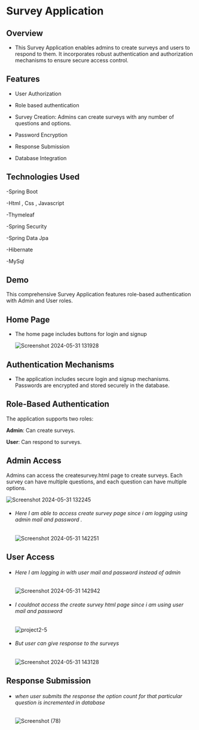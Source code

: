 # Survey Application

## Overview

  - This Survey Application enables admins to create surveys and users to respond to them. It incorporates robust authentication and authorization mechanisms to ensure secure access control.


## Features
  - User Authorization

  - Role based authentication

  - Survey Creation: Admins can create surveys with any number of questions and options.

  - Password Encryption  

  - Response Submission
  
  - Database Integration

## Technologies Used

  -Spring Boot

  -Html , Css , Javascript

  -Thymeleaf

  -Spring Security

  -Spring Data Jpa

  -Hibernate

  -MySql


## Demo


This comprehensive Survey Application features role-based authentication with Admin and User roles.

## Home Page

- The home page includes buttons for login and signup

  ![Screenshot 2024-05-31 131928](https://github.com/Kedhar193/full-stack-projects-2/assets/115712936/be86c233-0011-46f1-a033-621f1fbd0d8d)


## Authentication Mechanisms  

- The application includes secure login and signup mechanisms. Passwords are encrypted and stored securely in the database.

## Role-Based Authentication

The application supports two roles:

**Admin**: Can create surveys.

**User**: Can respond to surveys.

## Admin Access

Admins can access the createsurvey.html page to create surveys. Each survey can have multiple questions, and each question can have multiple options.

 ![Screenshot 2024-05-31 132245](https://github.com/Kedhar193/full-stack-projects-2/assets/115712936/612702a0-a82b-4ded-85e6-cb0d83dc7f97)





- ###### Here I am able to access create survey page since i am logging using admin mail and password .

  
  ![Screenshot 2024-05-31 142251](https://github.com/Kedhar193/full-stack-projects-2/assets/115712936/585787f5-1e4b-48c7-88db-31136d1bc95b)


## User Access

- ###### Here I am logging in with user mail and password instead of admin


  ![Screenshot 2024-05-31 142942](https://github.com/Kedhar193/full-stack-projects-2/assets/115712936/3f633c9b-a968-4bed-aea3-43c3097fcb92)





- ###### I couldnot access the create survey html page since i am using user mail and password

  ![project2-5](https://github.com/Kedhar193/full-stack-projects-2/assets/115712936/e7fea351-cf61-470b-a447-fefd1c6b1c8f)




- ###### But user can give response to the surveys

  ![Screenshot 2024-05-31 143128](https://github.com/Kedhar193/full-stack-projects-2/assets/115712936/9ffc2843-ed7b-457d-bbc3-2091ef912fa8)



## Response Submission

- ###### when user submits the response the option count for that particular question is incremented in database


  ![Screenshot (78)](https://github.com/Kedhar193/full-stack-projects-2/assets/115712936/995f1571-4ed6-41e9-b31d-a8c6606bddc1)



